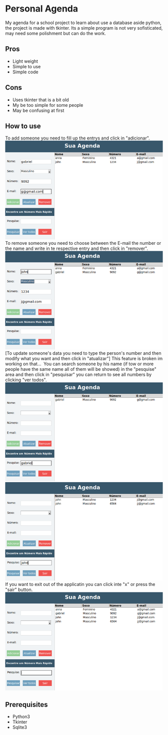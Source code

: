 <h1>Personal Agenda</h1>
My agenda for a school project to learn about use a database aside python, the project is made with tkinter.
Its a simple program is not very sofisticated, may need some polishment but can do the work.

<h2>Pros</h2>
<ul>
  <li>Light weight</li>
  <li>Simple to use</li>
  <li>Simple code</li>
</ul>

<h2>Cons</h2>
<ul>
  <li>Uses tkinter that is a bit old</li>
  <li>My be too simple for some people</li>
  <li>May be confusing at first</li>
</ul>

<h2>How to use</h2>
To add someone you need to fill up the entrys and click in "adicionar".
<img src="/Media/creating.png"/>
To remove someone you need to choose between the E-mail the number or the name and write in te respective entry
and then click in "remover".
<img src="/Media/remove.png"/>
[To update someone's data you need to type the person's number and then modify what you want and then click in "atualizar"] This feature is broken im working on that...
<img src=""/>
You can search someone by his name (if tow or more people have the same name all of them will be showed) in the "pesquise" area
and then click in "pesquisar" you can return to see all numbers by clicking "ver todos".
<img src="/Media/search_01.png"/><img src="/Media/search.png"/>
If you want to exit out of the applicatin you can click inte "x" or press the "sair" button.
<img src="/Media/see_all.png"/>

<h2>Prerequisites</h2>
<ul>
  <li>Python3</li>
  <li>Tkinter</li>
  <li>Sqlite3</li>
</ul>
